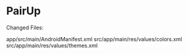 # PairUp


Changed Files:

app/src/main/AndroidManifest.xml
src/app/main/res/values/colors.xml
src/app/main/res/values/themes.xml